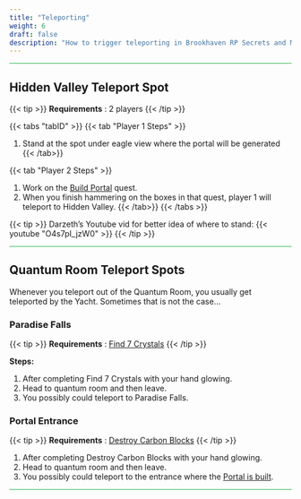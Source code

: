 ```yaml
---
title: "Teleporting"
weight: 6
draft: false
description: "How to trigger teleporting in Brookhaven RP Secrets and Mysteries"
---
```



<hr style="background-color: #28b44c" size=8>

## Hidden Valley Teleport Spot
{{< tip >}}
**Requirements** : 2 players
{{< /tip >}}


{{< tabs "tabID" >}}
{{< tab "Player 1 Steps" >}}

1. Stand at the spot under eagle view where the portal will be generated
{{< /tab>}}

{{< tab "Player 2 Steps" >}}

1. Work on the [Build Portal](/lore/quests/#build-portal) quest.
1. When you finish hammering on the boxes in that quest, player 1 will teleport to Hidden Valley.
{{< /tab>}}
{{< /tabs >}}

{{< tip >}}
Darzeth’s Youtube vid for better idea of where to stand:
{{< youtube "O4s7pI_jzW0" >}}
{{< /tip >}}

<hr style="background-color: #28b44c" size=8>

## Quantum Room Teleport Spots
Whenever you teleport out of the Quantum Room, you usually get teleported by the Yacht. Sometimes that is not the case...


### Paradise Falls

{{< tip >}}
**Requirements** : [Find 7 Crystals](/lore/quests/#find-7-crystals)
{{< /tip >}}

**Steps:**
1. After completing Find 7 Crystals with your hand glowing.
1. Head to quantum room and then leave.
1. You possibly could teleport to Paradise Falls.

### Portal Entrance

{{< tip >}}
**Requirements** : [Destroy Carbon Blocks](/lore/quests/#destroy-carbon-blocks)
{{< /tip >}}

1. After completing Destroy Carbon Blocks with your hand glowing.
1. Head to quantum room and then leave.
1. You possibly could teleport to the entrance where the [Portal is built](/lore/quests/#build-portal).

<hr style="background-color: #28b44c" size=8>